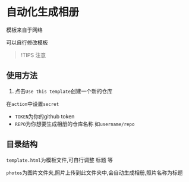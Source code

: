 # 自动化生成相册

模板来自于网络

可以自行修改模板

>!TIPS
注意

## 使用方法
 

1. 点击`Use this template`创建一个新的仓库

在`action`中设置`secret`
- `TOKEN`为你的github token
- `REPO`为你想要生成相册的仓库名称 如`username/repo`

## 目录结构

`template.html`为模板文件,可自行调整 标题 等

`photos`为图片文件夹,照片上传到此文件夹中,会自动生成相册,照片名称为标题
